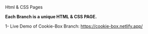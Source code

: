 Html & CSS Pages

**Each Branch is a unique HTML & CSS PAGE.**

1- Live Demo of Cookie-Box Branch: https://cookie-box.netlify.app/
